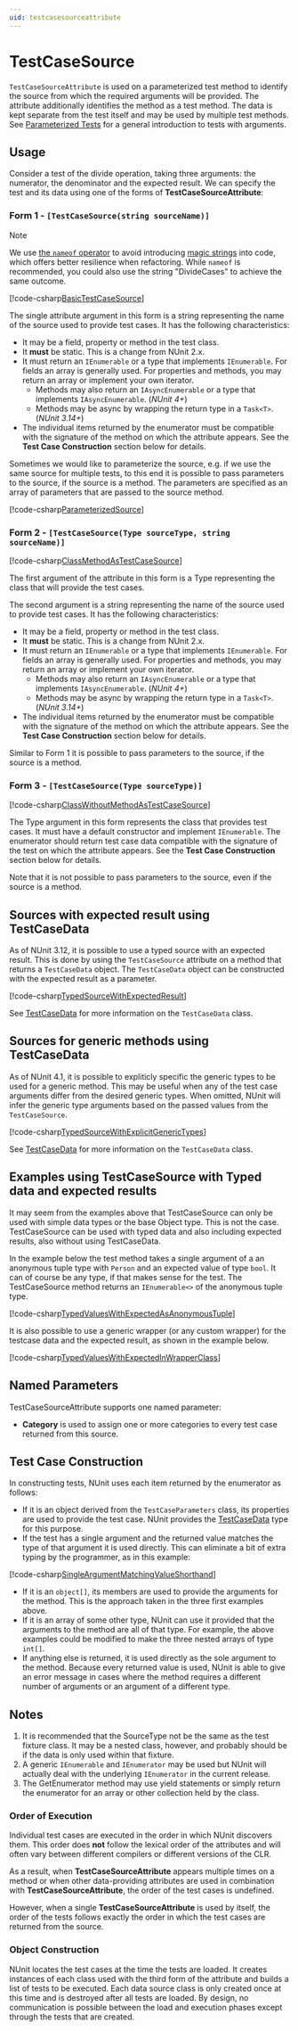 ```yaml
---
uid: testcasesourceattribute
---
```


# TestCaseSource

`TestCaseSourceAttribute` is used on a parameterized test method to identify the source from which the required
arguments will be provided. The attribute additionally identifies the method as a test method. The data is kept separate
from the test itself and may be used by multiple test methods. See [Parameterized Tests](xref:parameterizedtests) for a
general introduction to tests with arguments.

## Usage

Consider a test of the divide operation, taking three arguments: the numerator, the denominator and the expected result.
We can specify the test and its data using one of the forms of **TestCaseSourceAttribute**:

### Form 1 - `[TestCaseSource(string sourceName)]`

> [!NOTE]
> We use [the `nameof` operator](https://docs.microsoft.com/dotnet/csharp/language-reference/operators/nameof)
> to avoid introducing [magic strings](https://wikipedia.org/wiki/Magic_string) into code, which offers better
> resilience when refactoring. While `nameof` is recommended, you could also use the string "DivideCases" to achieve the
> same outcome.

[!code-csharp[BasicTestCaseSource](~/snippets/Snippets.NUnit/TestCaseSourceExamples.cs#BasicTestCaseSource)]

The single attribute argument in this form is a string representing the name of the source used to provide test cases.
It has the following characteristics:

* It may be a field, property or method in the test class.
* It **must** be static. This is a change from NUnit 2.x.
* It must return an `IEnumerable` or a type that implements `IEnumerable`. For fields an array is generally used. For
  properties and methods, you may return an array or implement your own iterator.
  * Methods may also return an `IAsyncEnumerable` or a type that implements `IAsyncEnumerable`. (_NUnit 4+_)
  * Methods may be async by wrapping the return type in a `Task<T>`. (_NUnit 3.14+_)
* The individual items returned by the enumerator must be compatible with the signature of the method on which the
   attribute appears. See the **Test Case Construction** section below for details.

Sometimes we would like to parameterize the source, e.g. if we use the same source for multiple tests, to this end it is
possible to pass parameters to the source, if the source is a method. The parameters are specified as an array of
parameters that are passed to the source method.

[!code-csharp[ParameterizedSource](~/snippets/Snippets.NUnit/TestCaseSourceExamples.cs#ParameterizedSource)]

### Form 2 - `[TestCaseSource(Type sourceType, string sourceName)]`

[!code-csharp[ClassMethodAsTestCaseSource](~/snippets/Snippets.NUnit/TestCaseSourceExamples.cs#ClassMethodAsTestCaseSource)]

The first argument of the attribute in this form is a Type representing the class that will provide the test cases.

The second argument is a string representing the name of the source used to provide test cases. It has the following
characteristics:

* It may be a field, property or method in the test class.
* It **must** be static. This is a change from NUnit 2.x.
* It must return an `IEnumerable` or a type that implements `IEnumerable`. For fields an array is generally used. For
  properties and methods, you may return an array or implement your own iterator.
  * Methods may also return an `IAsyncEnumerable` or a type that implements `IAsyncEnumerable`. (_NUnit 4+_)
  * Methods may be async by wrapping the return type in a `Task<T>`. (_NUnit 3.14+_)
* The individual items returned by the enumerator must be compatible with the signature of the method on which the
   attribute appears. See the **Test Case Construction** section below for details.

Similar to Form 1 it is possible to pass parameters to the source, if the source is a method.

### Form 3 - `[TestCaseSource(Type sourceType)]`

[!code-csharp[ClassWithoutMethodAsTestCaseSource](~/snippets/Snippets.NUnit/TestCaseSourceExamples.cs#ClassWithoutMethodAsTestCaseSource)]

The Type argument in this form represents the class that provides test cases. It must have a default constructor and
implement `IEnumerable`. The enumerator should return test case data compatible with the signature of the test on which
the attribute appears. See the **Test Case Construction** section below for details.

Note that it is not possible to pass parameters to the source, even if the source is a method.

## Sources with expected result using TestCaseData

As of NUnit 3.12, it is possible to use a typed source with an expected result. This is done by using the
`TestCaseSource` attribute on a method that returns a `TestCaseData` object. The `TestCaseData` object can be
constructed with the expected result as a parameter.

[!code-csharp[TypedSourceWithExpectedResult](~/snippets/Snippets.NUnit/TestCaseDataExample.cs#TestCaseDataExample)]

See [TestCaseData](xref:testcasedata) for more information on the `TestCaseData` class.

## Sources for generic methods using TestCaseData

As of NUnit 4.1, it is possible to expliticly specific the generic types to be used for a generic method. This
may be useful when any of the test case arguments differ from the desired generic types. When omitted, NUnit will
infer the generic type arguments based on the passed values from the `TestCaseSource`.

[!code-csharp[TypedSourceWithExplicitGenericTypes](~/snippets/Snippets.NUnit/TestCaseDataExample.cs#TestCaseDataTypeArgsExample)]

See [TestCaseData](xref:testcasedata) for more information on the `TestCaseData` class.

## Examples using TestCaseSource with Typed data and expected results

It may seem from the examples above that TestCaseSource can only be used with simple data types or the base Object type.
This is not the case. TestCaseSource can be used with typed data and also including expected results, also without using
TestCaseData.

In the example below the test method takes a single argument of a an anonymous tuple type with `Person` and an expected
value of type `bool`. It can of course be any type, if that makes sense for the test. The TestCaseSource method returns
an `IEnumerable<>` of the anonymous tuple type.

[!code-csharp[TypedValuesWithExpectedAsAnonymousTuple](~/snippets/Snippets.NUnit/TestCaseSourceExamples.cs#TypedValuesWithExpectedAsAnonymousTuple)]

It is also possible to use a generic wrapper (or any custom wrapper) for the testcase data and the expected result, as
shown in the example below.

[!code-csharp[TypedValuesWithExpectedInWrapperClass](~/snippets/Snippets.NUnit/TestCaseSourceExamples.cs#TypedValuesWithExpectedInWrapperClass)]

## Named Parameters

TestCaseSourceAttribute supports one named parameter:

* **Category** is used to assign one or more categories to every test case returned from this source.

## Test Case Construction

In constructing tests, NUnit uses each item returned by the enumerator as follows:

* If it is an object derived from the `TestCaseParameters` class, its properties are used to provide the test case.
   NUnit provides the [TestCaseData](xref:testcasedata) type for this purpose.
* If the test has a single argument and the returned value matches the type of that argument it is used directly. This
   can eliminate a bit of extra typing by the programmer, as in this example:

[!code-csharp[SingleArgumentMatchingValueShorthand](~/snippets/Snippets.NUnit/TestCaseSourceExamples.cs#SingleArgumentMatchingValueShorthand)]

* If it is an `object[]`, its members are used to provide the arguments for the method. This is the approach taken in
   the three first examples above.
* If it is an array of some other type, NUnit can use it provided that the arguments to the method are all of that type.
   For example, the above examples could be modified to make the three nested arrays of type `int[]`.
* If anything else is returned, it is used directly as the sole argument to the method. Because every returned value is
   used, NUnit is able to give an error message in cases where the method requires a different number of arguments or an
   argument of a different type.

## Notes

1. It is recommended that the SourceType not be the same as the test fixture class. It may be a nested class, however,
   and probably should be if the data is only used within that fixture.
2. A generic `IEnumerable` and `IEnumerator` may be used but NUnit will actually deal with the underlying `IEnumerator`
   in the current release.
3. The GetEnumerator method may use yield statements or simply return the enumerator for an array or other collection
   held by the class.

### Order of Execution

Individual test cases are executed in the order in which NUnit discovers them. This order does **not** follow the
lexical order of the attributes and will often vary between different compilers or different versions of the CLR.

As a result, when **TestCaseSourceAttribute** appears multiple times on a method or when other data-providing attributes
are used in combination with **TestCaseSourceAttribute**, the order of the test cases is undefined.

However, when a single **TestCaseSourceAttribute** is used by itself, the order of the tests follows exactly the order
in which the test cases are returned from the source.

### Object Construction

NUnit locates the test cases at the time the tests are loaded. It creates instances of each class used with the third
form of the attribute and builds a list of tests to be executed. Each data source class is only created once at this
time and is destroyed after all tests are loaded. By design, no communication is possible between the load and execution
phases except through the tests that are created.
